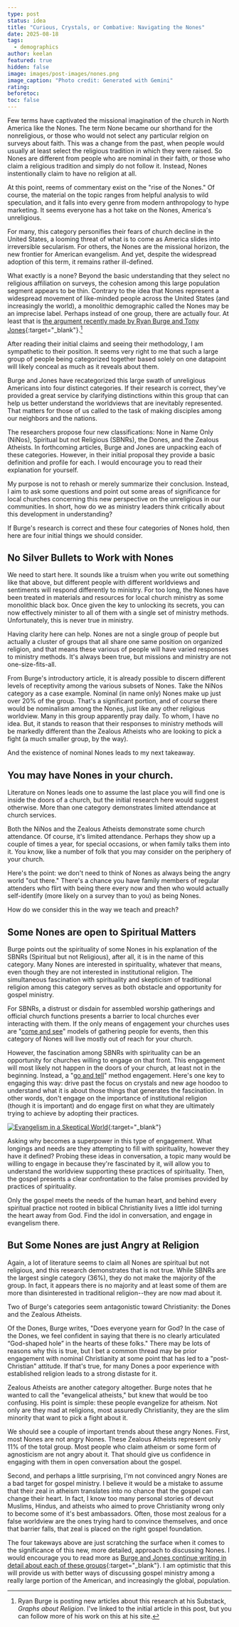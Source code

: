 ```yaml
---
type: post
status: idea
title: "Curious, Crystals, or Combative: Navigating the Nones"
date: 2025-08-18
tags:
  - demographics
author: keelan
featured: true
hidden: false
image: images/post-images/nones.png
image_caption: "Photo credit: Generated with Gemini"
rating:
beforetoc:
toc: false
---
```


Few terms have captivated the missional imagination of the church in North America like the Nones. The term None became our shorthand for the nonreligious, or those who would not select any particular relgion on surveys about faith. This was a change from the past, when people would usually at least select the religious tradition in which they were raised. So Nones are different from people who are nominal in their faith, or those who claim a religious tradition and simply do not follow it. Instead, Nones instentionally claim to have no religion at all.

At this point, reems of commentary exist on the "rise of the Nones." Of course, the material on the topic ranges from helpful analysis to wild speculation, and it falls into every genre from modern anthropology to hype marketing. It seems everyone has a hot take on the Nones, America's unreligious.

For many, this category personifies their fears of church decline in the United States, a looming threat of what is to come as America slides into irreversible secularism. For others, the Nones are the missional horizon, the new frontier for American evangelism. And yet, despite the widespread adoption of this term, it remains rather ill-defined. 

What exactly is a none? Beyond the basic understanding that they select no religious affiliation on surveys, the cohesion among this large population segment appears to be thin. Contrary to the idea that Nones represent a widespread movement of like-minded people across the United States (and increasingly the world), a monolithic demographic called the Nones may be an imprecise label. Perhaps instead of one group, there are actually four. At least that is [the argument recently made by Ryan Burge and Tony Jones](https://www.graphsaboutreligion.com/p/the-four-types-of-nones){:target="_blank"}.[^1] 

After reading their initial claims and seeing their methodology, I am sympathetic to their position. It seems very right to me that such a large group of people being categorized together based solely on one datapoint will likely conceal as much as it reveals about them. 

Burge and Jones have recategorized this large swath of unreligious Americans into four distinct categories. If their research is correct, they've provided a great service by clarifying distinctions within this group that can help us better understand the worldviews that are inevitably represented. That matters for those of us called to the task of making disciples among our neighbors and the nations.

The researchers propose four new classifications: None in Name Only (NiNos), Spiritual but not Religious (SBNRs), the Dones, and the Zealous Atheists. In forthcoming articles, Burge and Jones are unpacking each of these categories. However, in their initial proposal they provide a basic definition and profile for each. I would encourage you to read their explanation for yourself.

My purpose is not to rehash or merely summarize their conclusion. Instead, I aim to ask some questions and point out some areas of significance for local churches concerning this new perspective on the unreligious in our communities. In short, how do we as ministry leaders think critically about this development in understanding?

If Burge's research is correct and these four categories of Nones hold, then here are four initial things we should consider.

## No Silver Bullets to Work with Nones

We need to start here. It sounds like a truism when you write out something like that above, but different people with different worldviews and sentiments will respond differently to ministry. For too long, the Nones have been treated in materials and resources for local church ministry as some monolithic black box. Once given the key to unlocking its secrets, you can now effectively minister to all of them with a single set of ministry methods. Unfortunately, this is never true in ministry. 

Having clarity here can help. Nones are not a single group of people but actually a cluster of groups that all share one same position on organized religion, and that means these various of people will have varied responses to ministry methods. It's always been true, but missions and ministry are not one-size-fits-all. 

From Burge's introductory article, it is already possible to discern different levels of receptivity among the various subsets of Nones. Take the NiNos category as a case example. Nominal (in name only) Nones make up just over 20% of the group. That's a significant portion, and of course there would be nominalism among the Nones, just like any other religious worldview. Many in this group apparently pray daily. To whom, I have no idea. But, it stands to reason that their responses to ministry methods will be markedly different than the Zealous Atheists who are looking to pick a fight (a much smaller group, by the way).

And the existence of nominal Nones leads to my next takeaway.

## You may have Nones in your church.
Literature on Nones leads one to assume the last place you will find one is inside the doors of a church, but the initial research here would suggest otherwise. More than one category demonstrates limited attendance at church services.

Both the NiNos and the Zealous Atheists demonstrate some church attendance. Of course, it's limited attendance. Perhaps they show up a couple of times a year, for special occasions, or when family talks them into it. You know, like a number of folk that you may consider on the periphery of your church.

Here's the point: we don't need to think of Nones as always being the angry world "out there." There's a chance you have family members of regular attenders who flirt with being there every now and then who would actually self-identify (more likely on a survey than to you) as being Nones.

How do we consider this in the way we teach and preach?

## Some Nones are open to Spiritual Matters
Burge points out the spirituality of some Nones in his explanation of the SBNRs (Spiritual but not Religious), after all, it is in the name of this category. Many Nones are interested in spirituality, whatever that means, even though they are not interested in institutional religion. The simultaneous fascination with spirituality and skepticism of traditional religion among this category serves as both obstacle and opportunity for gospel ministry.

For SBNRs, a distrust or disdain for assembled worship gatherings and official church functions presents a barrier to local churches ever interacting with them. If the only means of engagement your churches uses are "[come and see](https://keelancook.com/culture-is-like-an-iceberg-and-that-effects-your-ministry)" models of gathering people for events, then this category of Nones will live mostly out of reach for your church.

However, the fascination among SBNRs with spirituality can be an opportunity for churches willing to engage on that front. This engagement will most likely not happen in the doors of your church, at least not in the beginning. Instead, a "[go and tell](https://keelancook.com/culture-is-like-an-iceberg-and-that-effects-your-ministry)" method engagement. Here's one key to engaging this way: drive past the focus on crystals and new age hoodoo to understand what it is about those things that generates the fascination. In other words, don't engage on the importance of institutional religion (though it is important) and do engage first on what they are ultimately trying to achieve by adopting their practices.

[![Evangelism in a Skeptical World](images/promo/chan-skeptical.png)](https://amzn.to/4fXzP8A){:target="_blank"}

Asking why becomes a superpower in this type of engagement. What longings and needs are they attempting to fill with spirituality, however they have it defined? Probing these ideas in conversation, a topic many would be willing to engage in because they're fascinated by it, will allow you to understand the worldview supporting these practices of spirituality. Then, the gospel presents a clear confrontation to the false promises provided by practices of spirituality. 

Only the gospel meets the needs of the human heart, and behind every spiritual practice not rooted in biblical Christianity lives a little idol turning the heart away from God. Find the idol in conversation, and engage in evangelism there.

## But Some Nones are just Angry at Religion
Again, a lot of literature seems to claim all Nones are spiritual but not religious, and this research demonstrates that is not true. While SBNRs are the largest single category (36%), they do not make the majority of the group. In fact, it appears there is no majority and at least some of them are more than disinterested in traditional religion--they are now mad about it. 

Two of Burge's categories seem antagonistic toward Christianity: the Dones and the Zealous Atheists. 

Of the Dones, Burge writes, "Does everyone yearn for God? In the case of the Dones, we feel confident in saying that there is no clearly articulated “God-shaped hole” in the hearts of these folks." There may be lots of reasons why this is true, but I bet a common thread may be prior engagement with nominal Christianity at some point that has led to a "post-Christian" attitude. If that's true, for many Dones a poor experience with established religion leads to a strong distaste for it.

Zealous Atheists are another category altogether. Burge notes that he wanted to call the "evangelical atheists," but knew that would be too confusing. His point is simple: these people evangelize for atheism. Not only are they mad at religions, most assuredly Christianity, they are the slim minority that want to pick a fight about it.

We should see a couple of important trends about these angry Nones. First, most Nones are not angry Nones. These Zealous Atheists represent only 11% of the total group. Most people who claim atheism or some form of agnosticism are not angry about it. That should give us confidence in engaging with them in open conversation about the gospel. 

Second, and perhaps a little surprising, I'm not convinced angry Nones are a bad target for gospel ministry. I believe it would be a mistake to assume that their zeal in atheism translates into no chance that the gospel can change their heart. In fact, I know too many personal stories of devout Muslims, Hindus, and atheists who aimed to prove Christianity wrong only to become some of it's best ambassadors. Often, those most zealous for a false worldview are the ones trying hard to convince themselves, and once that barrier falls, that zeal is placed on the right gospel foundation.

The four takeways above are just scratching the surface when it comes to the significance of this new, more detailed, approach to discussing Nones. I would encourage you to read more as [Burge and Jones continue writing in detail about each of these groups](https://www.graphsaboutreligion.com/p/the-four-types-of-nones){:target="_blank"}. I am optimistic that this will provide us with better ways of discussing gospel ministry among a really large portion of the American, and increasingly the global, population.

[^1]: Ryan Burge is posting new articles about this research at his Substack, *Graphs about Religion*. I've linked to the initial article in this post, but you can follow more of his work on this at his site.